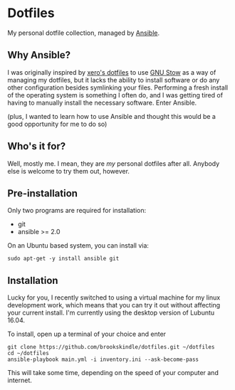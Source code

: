 # Dotfiles
My personal dotfile collection, managed by [Ansible](https://www.ansible.com).

## Why Ansible?
I was originally inspired by [xero's
dotfiles](https://github.com/xero/dotfiles) to use [GNU
Stow](https://www.gnu.org/software/stow) as a way of managing my dotfiles, but
it lacks the ability to install software or do any other configuration besides
symlinking your files. Performing a fresh install of the operating system is
something I often do, and I was getting tired of having to manually install the
necessary software. Enter Ansible.

(plus, I wanted to learn how to use Ansible and thought this would be a good
opportunity for me to do so)

## Who's it for?
Well, mostly me. I mean, they are *my* personal dotfiles after all. Anybody
else is welcome to try them out, however.

## Pre-installation
Only two programs are required for installation:
* git
* ansible >= 2.0

On an Ubuntu based system, you can install via:
```
sudo apt-get -y install ansible git
```

## Installation
Lucky for you, I recently switched to using a virtual machine for my linux
development work, which means that you can try it out without affecting your
current install. I'm currently using the desktop version of Lubuntu 16.04.

To install, open up a terminal of your choice and enter

```
git clone https://github.com/brookskindle/dotfiles.git ~/dotfiles
cd ~/dotfiles
ansible-playbook main.yml -i inventory.ini --ask-become-pass
```

This will take some time, depending on the speed of your computer and internet.
